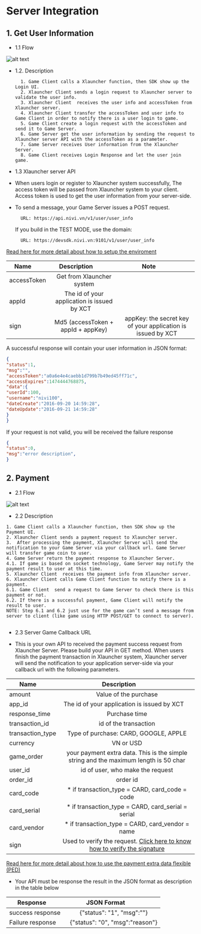# Server Integration

## 1. Get User Information

* 1.1 Flow
	
![alt text](https://github.com/xctcorporation/ServerIntegration/blob/master/get_user_info.png)
	
	
* 1.2. Description 

		1. Game Client calls a Xlauncher function, then SDK show up the Login UI.
		2. Xlauncher Client sends a login request to Xlauncher server to validate the user info.
		3. Xlauncher Client  receives the user info and accessToken from Xlauncher server.
		4. Xlauncher Client transfer the accessToken and user info to Game Client in order to notify there is a user login to game.
		5. Game Client create a login request with the accessToken and send it to Game Server.
		6. Game Server get the user information by sending the request to Xlauncher server API with the accessToken as a parameter.
		7. Game Server receives User information from the Xlauncher Server.
		8. Game Client receives Login Response and let the user join game.

* 1.3 Xlauncher server API
- When users login or register to Xlauncher system successfully, The access token will be passed from Xlauncher system to your client. Access token is used to get the user information from your server-side.  
- To send a message, your Game Server issues a POST request.

		URL: https://api.nivi.vn/v1/user/user_info
	If you build in the TEST MODE, use the domain:
	
		URL: https://devsdk.nivi.vn:9101/v1/user/user_info
[Read here for more detail about how to setup the enviroment](https://github.com/xctcorporation/ServerIntegration/blob/master/SetupTheEnviroment.md)
	
| Name        | Description           | Note           |
| ------------- |:-------------:|:-------------:|
| accessToken      | Get from Xlauncher system ||
| appId      | The id of your application is issued by XCT      ||
| sign | Md5 (accessToken + appId + appKey) |appKey: the secret key of your application is issued by XCT|

A successful response will contain your user information in JSON format:
```json
{
"status":1,
"msg":"",
"accessToken":"a0a6e4e4caebb1d799b7b49ed45ff71c",
"accessExpires":1474444768875,
"data":{
"userId":100,
"username":"nivi100",
"dateCreate":"2016-09-20 14:59:28",
"dateUpdate":"2016-09-21 14:59:28"
}
}
```

If your request is not valid, you will be received the failure response
```json
{
"status":0,
"msg":"error description",
} 
```

## 2. Payment
* 2.1 Flow
	
![alt text](https://github.com/xctcorporation/ServerIntegration/blob/master/payment_flow.png)

* 2.2 Description
```
1. Game Client calls a Xlauncher function, then SDK show up the Payment UI.
2. Xlauncher Client sends a payment request to Xlauncher server.
3.  After processing the payment, Xlauncher Server will send the notification to your Game Server via your callback url. Game Server will transfer game coin to user. 
4. Game Server return the payment response to Xlauncher Server.
4.1. If game is based on socket technology, Game Server may notify the payment result to user at this time. 
5. Xlauncher Client  receives the payment info from Xlauncher server.
6. Xlauncher Client calls Game Client function to notify there is a payment. 
6.1. Game Client  send a request to Game Server to check there is this payment or not.
6.2. If there is a successful payment, Game Client will notify the result to user.
NOTE: Step 6.1 and 6.2 just use for the game can’t send a message from server to client (like game using HTTP POST/GET to connect to server).  
```
* 2.3 Server Game Callback URL
- This is your own API to received the payment success request from Xlauncher Server. Please build your API in GET method. When users finish the payment transaction in Xlauncher system, Xlauncher server will send the notification to your application server-side via your callback url with the following parameters.

| Name        | Description           |
| ------------- |:-------------:|
| amount      | Value of the purchase |
| app_id      | The id of your application is issued by XCT      |
| response_time | Purchase time|
| transaction_id | id of the transaction|
| transaction_type | Type of purchase: CARD, GOOGLE, APPLE|
| currency | VN or USD |
| game_order | your payment extra data. This is the simple string and the maximum length is 50 char|
| user_id | id of user, who make the request|
| order_id | order id|
| card_code | * if transaction_type = CARD, card_code = code|
| card_serial | * if transaction_type = CARD, card_serial = serial|
| card_vendor | * if transaction_type = CARD, card_vendor = name|
| sign | Used to verify the request. [Click here to know how to verify the signature](https://github.com/xctcorporation/ServerIntegration/blob/master/HowToCreateSignature.md) |
 
 [Read here for more detail about how to use the payment extra data flexible (PED)](https://github.com/xctcorporation/ServerIntegration/blob/master/PaymentNote.md)

- Your API must be response the result in the JSON format as description in the table below

| Response        |JSON Format            |
| ------------- |:-------------:|
| success response      | {"status": "1", "msg":""} |
| Failure response      | {"status": "0", "msg":"reason"} |

